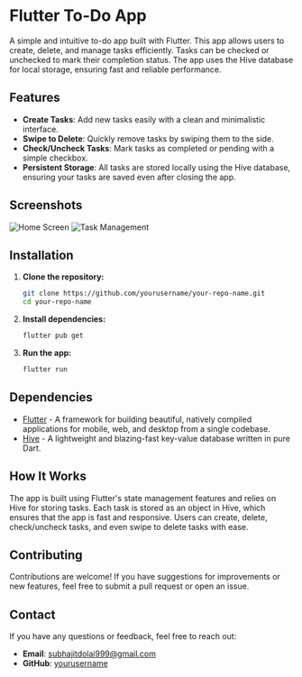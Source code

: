 # Flutter To-Do App

A simple and intuitive to-do app built with Flutter. This app allows users to create, delete, and manage tasks efficiently. Tasks can be checked or unchecked to mark their completion status. The app uses the Hive database for local storage, ensuring fast and reliable performance.

## Features

- **Create Tasks**: Add new tasks easily with a clean and minimalistic interface.
- **Swipe to Delete**: Quickly remove tasks by swiping them to the side.
- **Check/Uncheck Tasks**: Mark tasks as completed or pending with a simple checkbox.
- **Persistent Storage**: All tasks are stored locally using the Hive database, ensuring your tasks are saved even after closing the app.

## Screenshots

![Home Screen](path_to_screenshot_1)
![Task Management](path_to_screenshot_2)

## Installation

1. **Clone the repository:**

    ```bash
    git clone https://github.com/yourusername/your-repo-name.git
    cd your-repo-name
    ```

2. **Install dependencies:**

    ```bash
    flutter pub get
    ```

3. **Run the app:**

    ```bash
    flutter run
    ```

## Dependencies

- [Flutter](https://flutter.dev/) - A framework for building beautiful, natively compiled applications for mobile, web, and desktop from a single codebase.
- [Hive](https://pub.dev/packages/hive) - A lightweight and blazing-fast key-value database written in pure Dart.

## How It Works

The app is built using Flutter's state management features and relies on Hive for storing tasks. Each task is stored as an object in Hive, which ensures that the app is fast and responsive. Users can create, delete, check/uncheck tasks, and even swipe to delete tasks with ease.

## Contributing

Contributions are welcome! If you have suggestions for improvements or new features, feel free to submit a pull request or open an issue.

## Contact

If you have any questions or feedback, feel free to reach out:

- **Email**: subhajitdolai999@gmail.com
- **GitHub**: [yourusername](https://github.com/yourusername)